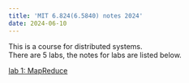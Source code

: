 ```yaml
---
title: 'MIT 6.824(6.5840) notes 2024'
date: 2024-06-10
---
```


This is a course for distributed systems.  
There are 5 labs, the notes for labs are listed below.

[lab 1: MapReduce](./lab1.md)
